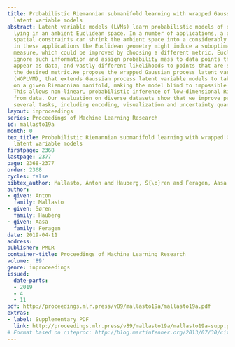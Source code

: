 ```yaml
---
title: Probabilistic Riemannian submanifold learning with wrapped Gaussian process
  latent variable models
abstract: Latent variable models (LVMs) learn probabilistic models of data manifolds
  lying in an ambient Euclidean space. In a number of applications, a priori known
  spatial constraints can shrink the ambient space into a considerably smaller manifold.  Additionally,
  in these applications the Euclidean geometry might induce a suboptimal similarity
  measure, which could be improved by choosing a different metric. Euclidean models
  ignore such information and assign probability mass to data points that can never
  appear as data, and vastly different likelihoods to points that are similar under
  the desired metric.We propose the wrapped Gaussian process latent variable model
  (WGPLVM), that extends Gaussian process latent variable models to take values strictly
  on a given Riemannian manifold, making the model blind to impossible data points.
  This allows non-linear, probabilistic inference of low-dimensional Riemannian submanifolds
  from data. Our evaluation on diverse datasets show that we improve performance on
  several tasks, including encoding, visualization and uncertainty quantification.
layout: inproceedings
series: Proceedings of Machine Learning Research
id: mallasto19a
month: 0
tex_title: Probabilistic Riemannian submanifold learning with wrapped Gaussian process
  latent variable models
firstpage: 2368
lastpage: 2377
page: 2368-2377
order: 2368
cycles: false
bibtex_author: Mallasto, Anton and Hauberg, S{\o}ren and Feragen, Aasa
author:
- given: Anton
  family: Mallasto
- given: Søren
  family: Hauberg
- given: Aasa
  family: Feragen
date: 2019-04-11
address: 
publisher: PMLR
container-title: Proceedings of Machine Learning Research
volume: '89'
genre: inproceedings
issued:
  date-parts:
  - 2019
  - 4
  - 11
pdf: http://proceedings.mlr.press/v89/mallasto19a/mallasto19a.pdf
extras:
- label: Supplementary PDF
  link: http://proceedings.mlr.press/v89/mallasto19a/mallasto19a-supp.pdf
# Format based on citeproc: http://blog.martinfenner.org/2013/07/30/citeproc-yaml-for-bibliographies/
---
```

